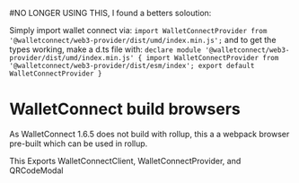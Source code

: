 #NO LONGER USING THIS, I found a betters soloution:

Simply import wallet connect via:
`import WalletConnectProvider from '@walletconnect/web3-provider/dist/umd/index.min.js';`
and to get the types working, make a d.ts file with:
`declare module '@walletconnect/web3-provider/dist/umd/index.min.js' {
  import WalletConnectProvider from '@walletconnect/web3-provider/dist/esm/index';
  export default WalletConnectProvider
}`

# WalletConnect build browsers

As WalletConnect 1.6.5 does not build with rollup, this a a webpack browser pre-built which can be used in rollup.

This Exports WalletConnectClient, WalletConnectProvider, and QRCodeModal
